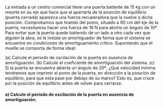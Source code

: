 La entrada a un centro comercial tiene una puerta batiente de 15 kg con un resorte en su eje que hace que al apartarla de la posición de equilibrio (puerta cerrada) aparezca una fuerza recuperadora que la vuelve a dicha posición. Comprobamos que tirando del pomo, situado a 90 cm del eje de la puerta, necesitamos hacer una fuerza de 18 N para abrirla un ángulo de 10º. Para evitar que la puerta quede batiendo de un lado a otro cada vez que alguien la abra, se le instala un amortiguador de forma que el sistema se encuentre en condiciones de amortiguamiento crítico. Suponiendo que el muelle se comporta de forma ideal:

(a) Calcule el periodo de oscilación de la puerta en ausencia de amortiguación.
(b) Calcule el coeficiente de amortiguación del sistema.
(c) Si la puerta se encuentra abierta un ángulo de 20º, ¿Qué velocidad mínima tendremos que imprimir al pomo de la puerta, en dirección a la posición de equilibrio, para que esta pase por debajo de su marco? Esto es, que cruce por la posición de equilibrio antes de volver para cerrarse.

#### a) Calcule el periodo de oscilación de la puerta en ausencia de amortiguación.

